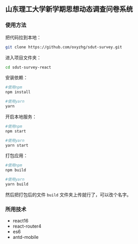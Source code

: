 ## 山东理工大学新学期思想动态调查问卷系统

### 使用方法

把代码拉到本地：

```bash
git clone https://github.com/oxyzhg/sdut-survey.git
```

进入项目文件夹：

```bash
cd sdut-survey-react
```

安装依赖：

```bash
#使用npm
npm install

#使用yarn
yarn
```

开启本地服务：

```bash
#使用npm
npm start

#使用yarn
yarn start
```

打包应用：

```bash
#使用npm
npm build

#使用yarn
yarn build
```

然后把打包后的文件 `build` 文件夹上传就行了，可以改个名字。



### 所用技术

- react16
- react-router4
- es6
- antd-mobile

